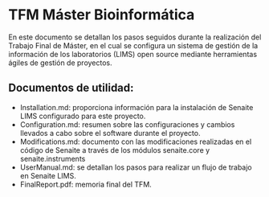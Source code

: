 # TFM Máster Bioinformática

En este documento se detallan los pasos seguidos durante la realización del Trabajo Final de Máster, en el cual se configura un sistema de gestión de la información de los laboratorios (LIMS) open source mediante herramientas ágiles de gestión de proyectos.

## Documentos de utilidad:
- Installation.md: proporciona información para la instalación de Senaite LIMS configurado para este proyecto.
- Configuration.md: resumen sobre las configuraciones y cambios llevados a cabo sobre el software durante el proyecto.
- Modifications.md: documento con las modificaciones realizadas en el código de Senaite a través de los módulos senaite.core y senaite.instruments
- UserManual.md: se detallan los pasos para realizar un flujo de trabajo en Senaite LIMS.
- FinalReport.pdf: memoria final del TFM.
